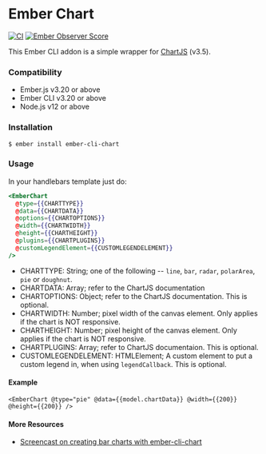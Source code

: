 # Ember Chart

[![CI](https://github.com/aomran/ember-cli-chart/actions/workflows/ci.yml/badge.svg?event=push)](https://github.com/aomran/ember-cli-chart/actions/workflows/ci.yml)
[![Ember Observer Score](https://emberobserver.com/badges/ember-cli-chart.svg)](https://emberobserver.com/addons/ember-cli-chart)

This Ember CLI addon is a simple wrapper for [ChartJS](http://www.chartjs.org/) (v3.5).

### Compatibility

* Ember.js v3.20 or above
* Ember CLI v3.20 or above
* Node.js v12 or above

### Installation

```
$ ember install ember-cli-chart
```

### Usage

In your handlebars template just do:

```hbs
<EmberChart
  @type={{CHARTTYPE}}
  @data={{CHARTDATA}}
  @options={{CHARTOPTIONS}}
  @width={{CHARTWIDTH}}
  @height={{CHARTHEIGHT}}
  @plugins={{CHARTPLUGINS}}
  @customLegendElement={{CUSTOMLEGENDELEMENT}}
/>
```

- CHARTTYPE: String; one of the following -- `line`, `bar`, `radar`, `polarArea`, `pie` or `doughnut`.
- CHARTDATA: Array; refer to the ChartJS documentation
- CHARTOPTIONS: Object; refer to the ChartJS documentation. This is optional.
- CHARTWIDTH: Number; pixel width of the canvas element. Only applies if the chart is NOT responsive.
- CHARTHEIGHT: Number; pixel height of the canvas element. Only applies if the chart is NOT responsive.
- CHARTPLUGINS: Array; refer to ChartJS documentaion. This is optional.
- CUSTOMLEGENDELEMENT: HTMLElement; A custom element to put a custom legend in, when using `legendCallback`. This is optional.

#### Example

```
<EmberChart @type="pie" @data={{model.chartData}} @width={{200}} @height={{200}} />
```

#### More Resources

- [Screencast on creating bar charts with ember-cli-chart](https://www.emberscreencasts.com/posts/46-bar-charts-with-ember-cli-chart)
